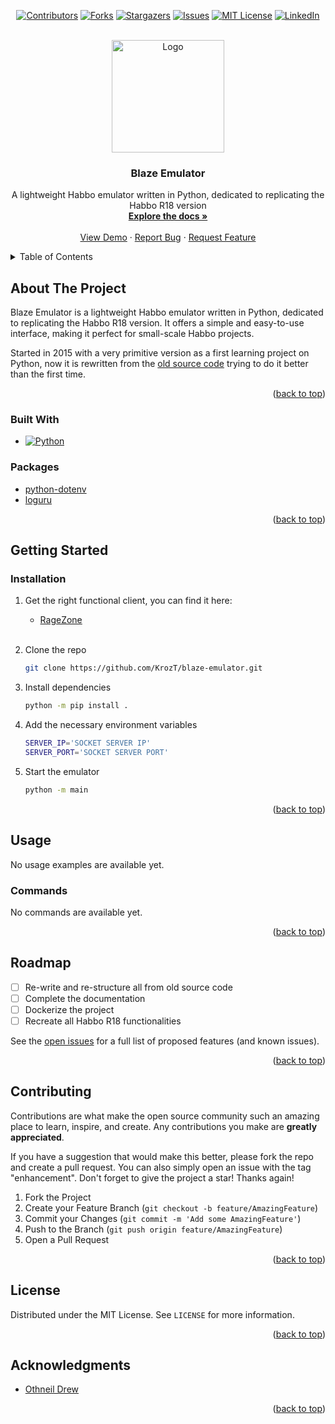 <!-- Improved compatibility of back to top link: See: https://github.com/othneildrew/Best-README-Template/pull/73 -->
<a name="readme-top"></a>
<!--
*** Thanks for checking out the Best-README-Template. If you have a suggestion
*** that would make this better, please fork the repo and create a pull request
*** or simply open an issue with the tag "enhancement".
*** Don't forget to give the project a star!
*** Thanks again! Now go create something AMAZING! :D
-->



<!-- PROJECT SHIELDS -->
<!--
*** I'm using markdown "reference style" links for readability.
*** Reference links are enclosed in brackets [ ] instead of parentheses ( ).
*** See the bottom of this document for the declaration of the reference variables
*** for contributors-url, forks-url, etc. This is an optional, concise syntax you may use.
*** https://www.markdownguide.org/basic-syntax/#reference-style-links
-->
<div align="center" markdown="1">

[![Contributors][contributors-shield]][contributors-url]
[![Forks][forks-shield]][forks-url]
[![Stargazers][stars-shield]][stars-url]
[![Issues][issues-shield]][issues-url]
[![MIT License][license-shield]][license-url]
[![LinkedIn][linkedin-shield]][linkedin-url]

</div>

<!-- PROJECT LOGO -->
<br />
<div align="center">
  <a>
    <img src="https://i.imgur.com/7rOkGZ4.png" alt="Logo" width="180" height="180">
  </a>

<h3 align="center">Blaze Emulator</h3>

  <p align="center">
    A lightweight Habbo emulator written in Python, dedicated to replicating the Habbo R18 version
    <br />
    <a href="https://github.com/KrozT/blaze-emulator"><strong>Explore the docs »</strong></a>
    <br />
    <br />
    <a href="https://github.com/KrozT/blaze-emulator">View Demo</a>
    ·
    <a href="https://github.com/KrozT/blaze-emulator/issues">Report Bug</a>
    ·
    <a href="https://github.com/KrozT/blaze-emulator/pulls">Request Feature</a>
  </p>
</div>



<!-- TABLE OF CONTENTS -->
<details>
  <summary>Table of Contents</summary>
  <ol>
    <li>
      <a href="#about-the-project">About The Project</a>
      <ul>
        <li><a href="#built-with">Built With</a></li>
      </ul>
      <ul>
        <li><a href="#packages">Packages</a></li>
      </ul>
    </li>
    <li>
      <a href="#getting-started">Getting Started</a>
      <ul>
        <li><a href="#installation">Installation</a></li>
      </ul>
    </li>
    <li>
      <a href="#usage">Usage</a>
      <ul>
        <li><a href="#commands">Commands</a></li>
      </ul>
    </li>
    <li><a href="#roadmap">Roadmap</a></li>
    <li><a href="#contributing">Contributing</a></li>
    <li><a href="#license">License</a></li>
    <li><a href="#acknowledgments">Acknowledgments</a></li>
  </ol>
</details>

<!-- ABOUT THE PROJECT -->
## About The Project
Blaze Emulator is a lightweight Habbo emulator written in Python, dedicated to replicating the Habbo R18 version. It offers a simple and easy-to-use interface, making it perfect for small-scale Habbo projects.

Started in 2015 with a very primitive version as a first learning project on Python, now it is rewritten from the <a href="https://mega.nz/file/KRoAFDJJ#xyOQSGRXFPR_Gsej9urxJohrxnVSk6_Ucn9QmmQ7ybM">old source code</a> trying to do it better than the first time.

<p align="right">(<a href="#readme-top">back to top</a>)</p>



### Built With

* [![Python][Python-shield]][Python-url]

### Packages
- [python-dotenv](https://pypi.org/project/python-dotenv/)
- [loguru](https://pypi.org/project/loguru/)

<p align="right">(<a href="#readme-top">back to top</a>)</p>



<!-- GETTING STARTED -->
## Getting Started

### Installation

1. Get the right functional client, you can find it here:
   - [RageZone](https://forum.ragezone.com/community/habbo-releases.353/)
   <br>

2. Clone the repo
   ```sh
   git clone https://github.com/KrozT/blaze-emulator.git
   ```
3. Install dependencies
   ```sh
   python -m pip install .
   ```
4. Add the necessary environment variables
   ```sh
   SERVER_IP='SOCKET SERVER IP'
   SERVER_PORT='SOCKET SERVER PORT'
   ```
5. Start the emulator
   ```sh
   python -m main
   ```


<p align="right">(<a href="#readme-top">back to top</a>)</p>



<!-- USAGE EXAMPLES -->
## Usage
No usage examples are available yet.

### Commands
No commands are available yet.

<p align="right">(<a href="#readme-top">back to top</a>)</p>



<!-- ROADMAP -->
## Roadmap

- [ ] Re-write and re-structure all from old source code
- [ ] Complete the documentation
- [ ] Dockerize the project
- [ ] Recreate all Habbo R18 functionalities

See the [open issues](https://github.com/KrozT/blaze-emulator/issues) for a full list of proposed features (and known issues).

<p align="right">(<a href="#readme-top">back to top</a>)</p>



<!-- CONTRIBUTING -->
## Contributing

Contributions are what make the open source community such an amazing place to learn, inspire, and create. Any contributions you make are **greatly appreciated**.

If you have a suggestion that would make this better, please fork the repo and create a pull request. You can also simply open an issue with the tag "enhancement".
Don't forget to give the project a star! Thanks again!

1. Fork the Project
2. Create your Feature Branch (`git checkout -b feature/AmazingFeature`)
3. Commit your Changes (`git commit -m 'Add some AmazingFeature'`)
4. Push to the Branch (`git push origin feature/AmazingFeature`)
5. Open a Pull Request

<p align="right">(<a href="#readme-top">back to top</a>)</p>



<!-- LICENSE -->
## License

Distributed under the MIT License. See `LICENSE` for more information.

<p align="right">(<a href="#readme-top">back to top</a>)</p>

<!-- ACKNOWLEDGMENTS -->
## Acknowledgments

* [Othneil Drew](https://github.com/othneildrew/)

<p align="right">(<a href="#readme-top">back to top</a>)</p>



<!-- MARKDOWN LINKS & IMAGES -->
<!-- https://www.markdownguide.org/basic-syntax/#reference-style-links -->
[contributors-shield]: https://img.shields.io/github/contributors/KrozT/blaze-emulator.svg?style=for-the-badge
[contributors-url]: https://github.com/KrozT/blaze-emulator/graphs/contributors
[forks-shield]: https://img.shields.io/github/forks/KrozT/blaze-emulator.svg?style=for-the-badge
[forks-url]: https://github.com/KrozT/blaze-emulator/network/members
[stars-shield]: https://img.shields.io/github/stars/KrozT/blaze-emulator.svg?style=for-the-badge
[stars-url]: https://github.com/KrozT/blaze-emulator/stargazers
[issues-shield]: https://img.shields.io/github/issues/KrozT/blaze-emulator.svg?style=for-the-badge
[issues-url]: https://github.com/KrozT/blaze-emulator/issues
[license-shield]: https://img.shields.io/github/license/KrozT/blaze-emulator.svg?style=for-the-badge
[license-url]: https://github.com/KrozT/blaze-emulator/blob/master/LICENSE
[linkedin-shield]: https://img.shields.io/badge/-LinkedIn-black.svg?style=for-the-badge&logo=linkedin&colorB=555
[linkedin-url]: https://www.linkedin.com/in/matias-espinoza-bustos/
[product-screenshot]: images/screenshot.png
[Next.js]: https://img.shields.io/badge/next.js-000000?style=for-the-badge&logo=nextdotjs&logoColor=white
[Next-url]: https://nextjs.org/
[React.js]: https://img.shields.io/badge/React-20232A?style=for-the-badge&logo=react&logoColor=61DAFB
[React-url]: https://reactjs.org/
[Vue.js]: https://img.shields.io/badge/Vue.js-35495E?style=for-the-badge&logo=vuedotjs&logoColor=4FC08D
[Vue-url]: https://vuejs.org/
[Angular.io]: https://img.shields.io/badge/Angular-DD0031?style=for-the-badge&logo=angular&logoColor=white
[Angular-url]: https://angular.io/
[Svelte.dev]: https://img.shields.io/badge/Svelte-4A4A55?style=for-the-badge&logo=svelte&logoColor=FF3E00
[Svelte-url]: https://svelte.dev/
[Laravel.com]: https://img.shields.io/badge/Laravel-FF2D20?style=for-the-badge&logo=laravel&logoColor=white
[Laravel-url]: https://laravel.com
[Bootstrap.com]: https://img.shields.io/badge/Bootstrap-563D7C?style=for-the-badge&logo=bootstrap&logoColor=white
[Bootstrap-url]: https://getbootstrap.com
[JQuery.com]: https://img.shields.io/badge/jQuery-0769AD?style=for-the-badge&logo=jquery&logoColor=white
[JQuery-url]: https://jquery.com

[Python-url]: https://www.python.org/
[Python-shield]: https://img.shields.io/badge/Python-3776AB?style=for-the-badge&logo=python&logoColor=white
